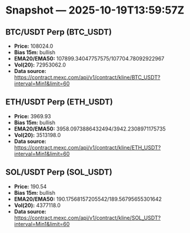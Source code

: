 # Snapshot — 2025-10-19T13:59:57Z

## BTC/USDT Perp (BTC_USDT)
- **Price:** 108024.0
- **Bias 15m:** bullish
- **EMA20/EMA50:** 107899.34047757575/107704.78092922967
- **Vol(20):** 72953062.0
- **Data source:** https://contract.mexc.com/api/v1/contract/kline/BTC_USDT?interval=Min1&limit=60

## ETH/USDT Perp (ETH_USDT)
- **Price:** 3969.93
- **Bias 15m:** bullish
- **EMA20/EMA50:** 3958.0973886432494/3942.2308971175735
- **Vol(20):** 3513198.0
- **Data source:** https://contract.mexc.com/api/v1/contract/kline/ETH_USDT?interval=Min1&limit=60

## SOL/USDT Perp (SOL_USDT)
- **Price:** 190.54
- **Bias 15m:** bullish
- **EMA20/EMA50:** 190.17568157205542/189.56795655301642
- **Vol(20):** 4377118.0
- **Data source:** https://contract.mexc.com/api/v1/contract/kline/SOL_USDT?interval=Min1&limit=60
